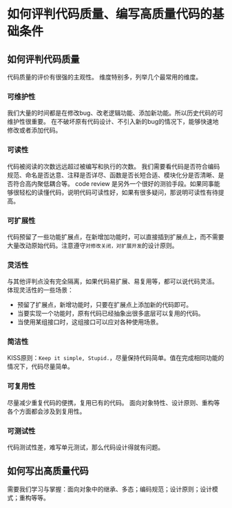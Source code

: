 # 如何评判代码质量、编写高质量代码的基础条件

## 如何评判代码质量

代码质量的评价有很强的主观性。
维度特别多，列举几个最常用的维度。

### 可维护性

我们大量的时间都是在修改bug、改老逻辑功能、添加新功能。所以历史代码的可维护性很重要。
在不破坏原有代码设计、不引入新的bug的情况下，能够快速地修改或者添加代码。

### 可读性

代码被阅读的次数远远超过被编写和执行的次数。
我们需要看代码是否符合编码规范、命名是否达意、注释是否详尽、函数是否长短合适、模块化分是否清晰、是否符合高内聚低耦合等。
code review 是另外一个很好的测验手段。如果同事能够很轻松的读懂代码，说明代码可读性好，如果有很多疑问，那说明可读性有待提高。

### 可扩展性

代码预留了一些功能扩展点，在新增加功能时，可以直接插到扩展点上，而不需要大量改动原始代码。注意遵守`对修改关闭，对扩展开发`的设计原则。

### 灵活性

与其他评判点没有完全隔离，如果代码易扩展、易复用等，都可以说代码灵活。
体现灵活性的一些场景：

- 预留了扩展点，新增功能时，只要在扩展点上添加新的代码即可。
- 当要实现一个功能时，原有代码已经抽象出很多底层可以复用的代码。
- 当使用某组接口时，这组接口可以应对各种使用场景。

### 简洁性

KISS原则：`Keep it simple, Stupid.`，尽量保持代码简单。值在完成相同功能的情况下，代码尽量简单。

### 可复用性

尽量减少重复代码的便携，复用已有的代码。 面向对象特性、设计原则、重构等各个方面都会涉及到复用性。

### 可测试性

代码测试性差，难写单元测试，那么代码设计得就有问题。

## 如何写出高质量代码

需要我们学习与掌握：面向对象中的继承、多态；编码规范；设计原则；设计模式；重构等等。

